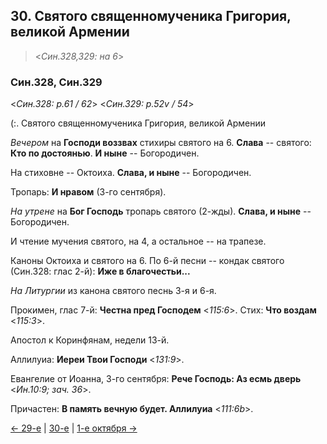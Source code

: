 
## 30. Святого священномученика Григория, великой Армении

> <*Син.328,329: на 6*>

### Син.328, Син.329

<*Син.328: p.61 / 62*>
<*Син.329: p.52v / 54*>

(:. Святого священномученика Григория, великой Армении

*Вечером* на **Господи воззвах** стихиры святого на 6. 
**Слава** -- святого: **Кто по достоянью**. 
**И ныне** -- Богородичен. 

На стиховне -- Октоиха. **Слава, и ныне** -- Богородичен.

Тропарь: **И нравом** (3-го сентября).

*На утрене* на **Бог Господь** тропарь святого (2-жды). 
**Слава, и ныне** -- Богородичен. 

И чтение мучения святого, на 4, а остальное -- на трапезе. 

Каноны Октоиха и святого на 6.
По 6-й песни -- кондак святого (Син.328: глас 2-й): **Иже в благочестьи...**  

*На Литургии* из канона святого песнь 3-я и 6-я. 

Прокимен, глас 7-й: **Честна пред Господем** <*115:6*>.
Стих: **Что воздам** <*115:3*>.

Апостол к Коринфянам, недели 13-й. 

Аллилуиа: **Иереи Твои Господи** <*131:9*>. 

Евангелие от Иоанна, 3-го сентября: **Рече Господь: Аз есмь дверь** <*Ин.10:9; зач. 36*>. 

Причастен: **В память вечную будет. Аллилуиа** <*111:6b*>. 

[← 29-е](09_29_SAB.ru.md) | [30-е](README.md#30-й) | [1-е октября →](../10_october/10_01_SAB.ru.md)
